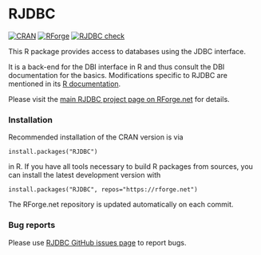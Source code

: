 # RJDBC

[![CRAN](https://rforge.net/do/cransvg/RJDBC)](https://cran.r-project.org/package=RJDBC)
[![RForge](https://rforge.net/do/versvg/RJDBC)](https://RForge.net/RJDBC)
[![RJDBC check](https://github.com/s-u/RJDBC/actions/workflows/check.yml/badge.svg)](https://github.com/s-u/RJDBC/actions/workflows/check.yml)

This R package provides access to databases using the 
JDBC interface.

It is a back-end for the DBI interface in R and thus
consult the DBI documentation for the basics. Modifications specific
to RJDBC are mentioned in its
[R documentation](https://rforge.net/doc/packages/RJDBC/JDBCConnection-methods.html).

Please visit the [main RJDBC project page on RForge.net](https://rforge.net/RJDBC) for details.

### Installation

Recommended installation of the CRAN version is via

    install.packages("RJDBC")

in R. If you have all tools necessary to build R packages from sources,
you can install the latest development version with

    install.packages("RJDBC", repos="https://rforge.net")

The RForge.net repository is updated automatically on each
commit.

### Bug reports

Please use [RJDBC GitHub issues page](https://github.com/s-u/RJDBC/issues) to
report bugs.

